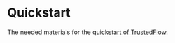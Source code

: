 # Quickstart

The needed materials for the [quickstart of TrustedFlow](https://www.secretflow.org.cn/docs/trustedflow/latest/zh-Hans/quick_start).
